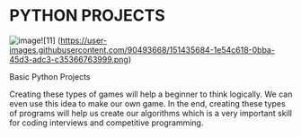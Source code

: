 # PYTHON PROJECTS

![image](https://user-images.githubusercontent.com/90493668/151435383-a37479b9-10c1-4317-afa5-10d72098b8f2.png)![11] (https://user-images.githubusercontent.com/90493668/151435684-1e54c618-0bba-45d3-adc3-c35366763999.png)


Basic Python Projects 

Creating these types of games will help a beginner to think logically.
We can even use this idea to make our own game.
In the end, creating these types of programs will help us create our algorithms
which is a very important skill for coding interviews and competitive programming.
